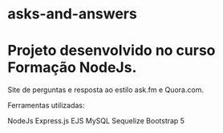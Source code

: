 # asks-and-answers
# Projeto desenvolvido no curso Formação NodeJs.
Site de perguntas e resposta ao estilo ask.fm e Quora.com.

Ferramentas utilizadas:

NodeJs
Express.js
EJS
MySQL
Sequelize
Bootstrap 5
